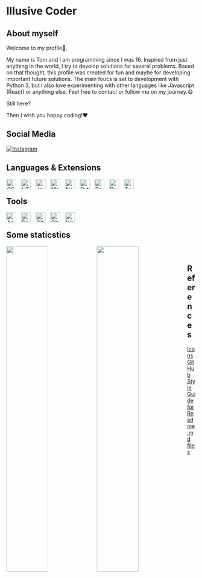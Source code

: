 # Illusive Coder
## About myself
Welcome to my profile:wave:,

My name is Tom and I am programming since I was 16. Inspired from just anything in the world, I try to develop solutions for several problems. Based on that thought, this profile was created for fun and maybe for developing important future solutions. The main foucs is set to development with Python 3, but I also love experimenting with other languages like Javascript (React) or anything else. Feel free to contact or follow me on my journey.:smile:

Still here?

Then I wish you happy coding!:heart:

## Social Media
<a href="https://instagram.com/illusive_coder">![Instagram](https://img.shields.io/badge/Instagram-%23E4405F.svg?style=for-the-badge&logo=Instagram&logoColor=white)</a>

## Languages & Extensions
<img align="left" alt="CSS3" width="26px" src="https://cdn.jsdelivr.net/gh/devicons/devicon/icons/css3/css3-original.svg" style="padding-right:10px;" />

<img align="left" alt="HTML5" width="26px" src="https://cdn.jsdelivr.net/gh/devicons/devicon/icons/html5/html5-original.svg" style="padding-right:10px;" />

<img align="left" alt="Java" width="26px" src="https://cdn.jsdelivr.net/gh/devicons/devicon/icons/java/java-original.svg" style="padding-right:10px;" />

<img align="left" alt="Markdown" width="26px" src="https://cdn.jsdelivr.net/gh/devicons/devicon/icons/markdown/markdown-original.svg" style="padding-right:10px;background-color:white;" />
          
<img align="left" alt="Node.js" width="26px" src="https://cdn.jsdelivr.net/gh/devicons/devicon/icons/nodejs/nodejs-original.svg" style="padding-right:10px;" />

<img align="left" alt="Python" width="26px" src="https://cdn.jsdelivr.net/gh/devicons/devicon/icons/python/python-original.svg" style="padding-right:10px;" />

<img align="left" alt="React" width="26px" src="https://cdn.jsdelivr.net/gh/devicons/devicon/icons/react/react-original.svg" style="padding-right:10px;" />

<img align="left" alt="Ruby" width="26px" src="https://cdn.jsdelivr.net/gh/devicons/devicon/icons/ruby/ruby-plain.svg" style="padding-right:10px;" />

<img align="left" alt="TypeScript" width="26px" src="https://cdn.jsdelivr.net/gh/devicons/devicon/icons/typescript/typescript-original.svg" style="padding-right:10px;" />
<br/>

## Tools
<img align="left" alt="Android" width="26px" src="https://cdn.jsdelivr.net/gh/devicons/devicon/icons/android/android-plain.svg" style="padding-right:10px;" />

<img align="left" alt="Docker" width="26px" src="https://cdn.jsdelivr.net/gh/devicons/devicon/icons/docker/docker-plain.svg" style="padding-right:10px;" />

<img align="left" alt="Git" width="26px" src="https://cdn.jsdelivr.net/gh/devicons/devicon/icons/git/git-original.svg" style="padding-right:10px;" />

<img align="left" alt="GitHub" width="26px" src="https://user-images.githubusercontent.com/3369400/139447912-e0f43f33-6d9f-45f8-be46-2df5bbc91289.png" style="padding-right:10px;" />

<img align="left" alt="Visual Studio Code" width="26px" src="https://cdn.jsdelivr.net/gh/devicons/devicon/icons/vscode/vscode-original.svg" style="padding-right:10px;" /><br/>

## Some staticstics
<img align="left" width="47%" src="https://github-readme-stats.vercel.app/api?username=IllusiveCoder&show_icons=true&theme=blue-green">

<img align="left" width="47%" src="https://github-readme-stats.vercel.app/api/top-langs/?username=IllusiveCoder&layout=compact/"><br/>

## References

[Icons](https://devicon.dev/)  
[GitHub Style Guide for Readme.md files](https://docs.github.com/de/get-started/writing-on-github/getting-started-with-writing-and-formatting-on-github/basic-writing-and-formatting-syntax#headings)
